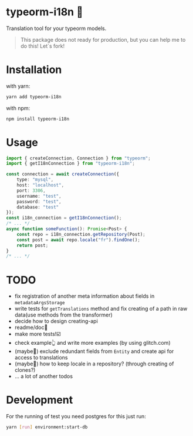 # typeorm-i18n 🚧

Translation tool for your typeorm models.

> This package does not ready for production, but you can help me to do this! Let`s fork!

# Installation

with yarn:

```bash
yarn add typeorm-i18n
```

with npm:

```bash
npm install typeorm-i18n
```

# Usage

```typescript
import { createConnection, Connection } from "typeorm";
import { getI18nConnection } from "typeorm-i18n";

const connection = await createConnection({
    type: "mysql",
    host: "localhost",
    port: 3306,
    username: "test",
    password: "test",
    database: "test"
});
const i18n_connection = getI18nConnection();
/* ... */
async function someFunction(): Promise<Post> {
    const repo = i18n_connection.getRepository(Post);
    const post = await repo.locale("fr").findOne();
    return post;
}
/* ... */
```

# TODO

-   fix registration of another meta information about fields in `metadataArgsStorage`
-   write tests for `getTranslations` method and fix creating of a path in raw data(use methods from the transformer)
-   decide how to design creating-api
-   readme/doc📄
-   make more tests!☑️
-   check example👆 and write more examples (by using glitch.com)
-   (maybe🤔) exclude redundant fields from `Entity` and create api for access to translations
-   (maybe🤔) how to keep locale in a repository? (through creating of clones?)
-   ... a lot of another todos

# Development

For the running of test you need postgres for this just run:

```bash
yarn [run] environment:start-db
```
